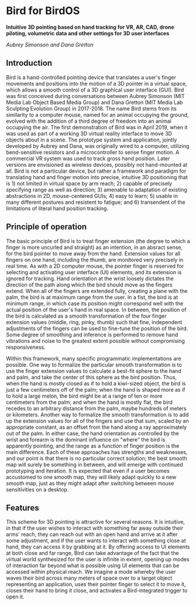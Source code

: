 # Bird for BirdOS

**Intuitive 3D pointing based on hand tracking for VR, AR, CAD, drone piloting, volumetric data and other settings for 3D user interfaces**

*Aubrey Simonson and Dana Gretton*

## Introduction

Bird is a hand-controlled pointing device that translates a user's finger movements and positions into the motion of a 3D pointer in a virtual space, which allows a smooth control of a 3D graphical user interface (GUI). Bird was first conceived during conversations between Aubrey Simonson (MIT Media Lab Object Based Media Group) and Dana Gretton (MIT Media Lab Sculpting Evolution Group) in 2017-2018. The name Bird stems from its similarity to a computer mouse, named for an animal occupying the ground, evolved with the addition of a third degree of freedom into an animal occupying the air. The first demonstration of Bird was in April 2019, when it was used as part of a working 3D virtual reality interface to move 3D objects about in a scene. The prototype system and application, jointly developed by Aubrey and Dana, was originally wired to a computer, utilizing bend-sensitive resistors and a microcontroller to sense finger motion. A commercial VR system was used to track gross hand position. Later versions are envisioned as wireless devices, possibly not hand-mounted at all. Bird is not a particular device, but rather a framework and paradigm for translating hand and finger motion into precise, intuitive 3D positioning that is 1) not limited in virtual space by arm reach; 2) capable of precisely specifying range as well as direction; 3) amenable to adaptation of existing abstractions in 2D, mouse-centered GUIs; 4) easy to learn; 5) usable in many different postures and resistent to fatigue; and 6) transendent of the limitations of literal hand position tracking.

## Principle of operation

The basic principle of Bird is to treat finger extension (the degree to which a finger is more uncurled and straight) as an intention, in an absract sense, for the bird pointer to move away from the hand. Extension values for all fingers on one hand, including the thumb, are monitored very precisely in real time. As with a 2D computer mouse, the pointer finger is reserved for selecting and activating user interface (UI) elements, and its extension is ignored for tracking. Hand orientation at the wrist loosely dictates the direction of the path along which the bird should move as the fingers extend. When all of the fingers are extended fully, creating a plane with the palm, the bird is at maximum range from the user. In a fist, the bird is at minimum range, in which case its position might correspond well with the actual position of the user's hand in real space. In between, the position of the bird is calculated as a smooth transformation of the four finger extension values (middle, ring, pinky, thumb) such that fine, independent adjustments of the fingers can be used to fine-tune the position of the bird. Some degree of smoothing and inference is performed to remove hand vibrations and noise to the greatest extent possible without compromising responsiveness.

Within this framework, many specific programmatic implementations are possible. One way to formalize the particular smooth transformation is to use the finger extension values to calculate a best-fit sphere to the hand and palm, and take the center of this sphere as the bird position. Thus, when the hand is mostly closed as if to hold a kiwi-sized object, the bird is just a few centimeters off of the palm; when the hand is shaped more as if to hold a large melon, the bird might be at a range of ten or more centimeters from the palm; and when the hand is mostly flat, the bird recedes to an arbitrary distance from the palm, maybe hundreds of meters or kilometers. Another way to formalize the smooth transformation is to add up the extension values for all of the fingers and use that sum, scaled by an appropriate constant, as an offset from the hand along a ray approximately out of the palm. In either case, the hand orientation as controlled by the wrist and forearm is the dominant influence on "where" the bird is apparently pointing, and the range as a function of finger position is the main difference. Each of these approaches has strengths and weaknesses, and our point is that there is no particular correct solution; the best smooth map will surely be something in between, and will emerge with continued prototyping and iteration. It is expected that even if a user becomes accustomed to one smooth map, they will likely adapt quickly to a new smooth map, just as they might adapt after switching between mouse sensitivities on a desktop.

## Features

This scheme for 3D pointing is attractive for several reasons. It is intuitive, in that if the user wishes to interact with something far away outside their arms' reach, they can reach out with an open hand and arrive at it after some adjustment, and if the user wants to interact with something close at hand, they can access it by grabbing at it. By offering access to UI elements at both close and far range, Bird can take advantage of the fact that the virtual world synthesized for the user is infinite in extent, opening up modes of interaction far beyond what is possible using UI elements that can be accessed within physical reach. We imagine a mode whereby the user waves their bird across many meters of space over to a target object representing an application, uses their pointer finger to select it to move it, closes their hand to bring it close, and activates a Bird-integrated trigger to open it.

